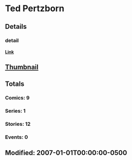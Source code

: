 # Ted  Pertzborn 
## Details
### detail
#### [Link](http://marvel.com/comics/creators/4079/ted_pertzborn?utm_campaign=apiRef&utm_source=225578a89fc76f3d20fbffda5d17a88d)
## [Thumbnail](http://i.annihil.us/u/prod/marvel/i/mg/b/40/image_not_available.jpg)
## Totals
### Comics: 9
### Series: 1
### Stories: 12
### Events: 0
## Modified: 2007-01-01T00:00:00-0500